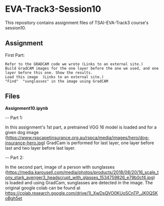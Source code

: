 # EVA-Track3-Session10
This repository contains assignment files of TSAI-EVA-Track3 course's session10.

## Assignment
First Part:

    Refer to the GRADCAM code we wrote (Links to an external site.)
    Build GradCAM images for the one layer before the one we used, and one layer before this one. Show the results.
    Load this image  (Links to an external site.)
    "Find"  "sunglasses" in the image using GradCAM


## Files

**Assignment10.ipynb**

-- Part 1:

In this assignment's 1st part, a pretrained VGG 16 model is loaded and for a given dog image (https://www.rspcapetinsurance.org.au/rspca/media/images/hero/dog-insurance-hero.jpg) GradCam is performed for last layer, one layer before last and two layer before last layer.

-- Part 2: 

In the second part, image of a person with sunglasses (https://media.karousell.com/media/photos/products/2018/08/20/16_scale_tony_stark_avenger3_headscrupt_with_glasses_1534759826_e79b0cf4.jpg) is loaded and using GradCam, sunglasses are detected in the image. The original google colab can be found at https://colab.research.google.com/drive/1I_XwDsQVO0KUoSCnTP_JK0QSKoBgh5et
